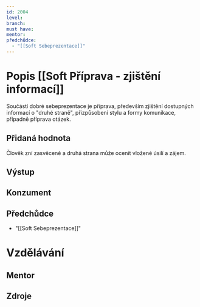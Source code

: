 ```yaml
---
id: 2004
level: 
branch: 
must have: 
mentor: 
předchůdce: 
  - "[[Soft Sebeprezentace]]"
---
```



# Popis [[Soft Příprava - zjištění informací]]
Součástí dobré sebeprezentace je příprava, především zjištění dostupných informací o "druhé straně", přizpůsobení stylu a formy komunikace, případně příprava otázek.

## Přidaná hodnota
Člověk zní zasvěceně a druhá strana může ocenit vložené úsilí a zájem.

## Výstup


## Konzument


## Předchůdce

  - "[[Soft Sebeprezentace]]"

# Vzdělávání


## Mentor


## Zdroje